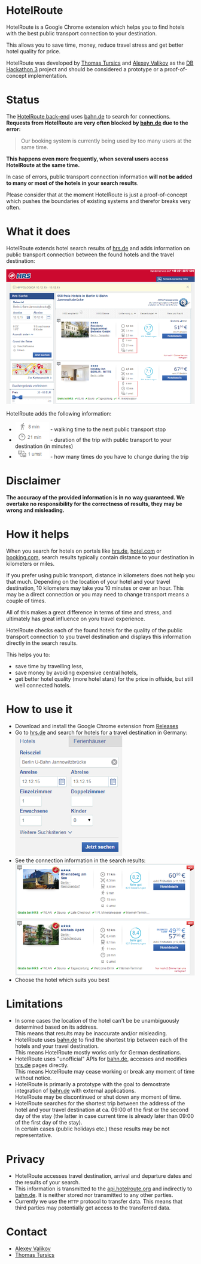# HotelRoute

HotelRoute is a Google Chrome extension which helps you to find hotels with the best public transport connection to your destination.

This allows you to save time, money, reduce travel stress and get better hotel quality for price.

HotelRoute was developed by [Thomas Tursics](http://github.com/tursics) and [Alexey Valikov](http://github.com/highsource) as the [DB Hackathon 3](https://www.mindboxberlin.com/index.php/3rdhackathon.html) project and should be considered a prototype or a proof-of-concept implementation.

# Status

The [HotelRoute back-end](http://api.hotelroute.org/index.html) uses [bahn.de](http://bahn.de) to search for connections.  
**Requests from HotelRoute are very often blocked by [bahn.de](http://bahn.de) due to the error:**

> Our booking system is currently being used by too many users at the same time.  

**This happens even more frequently, when several users access HotelRoute at the same time.**

In case of errors, public transport connection information **will not be added to many or most of the hotels in your search results**.

Please consider that at the moment HotelRoute is just a proof-of-concept which pushes the boundaries of existing systems and therefor breaks very often.

# What it does

HotelRoute extends hotel search results of [hrs.de](http://www.hrs.de) and adds information on public transport connection between the found hotels and the travel destination:

![Screenshot of hrs.de with HotelRoute information](media/hrsde01.png)

HotelRoute adds the following information:

* ![8 min walk](media/walk01.png) - walking time to the next public transport stop
* ![21 min travel](media/travel01.png) - duration of the trip with public transport to your destination (in minutes)
* ![1 change](media/change01.png) - how many times do you have to change during the trip

# Disclaimer

**The accuracy of the provided information is in no way guaranteed. We overtake no responsibility for the correctness of results, they may be wrong and misleading.**

# How it helps

When you search for hotels on portals like [hrs.de](http://www.hrs.de), [hotel.com](http://www.hotel.com) or [booking.com](http://www.booking.com),
search results typically contain distance to your destination in kilometers or miles.

If you prefer using public transport, distance in kilometers does not help you that much.
Depending on the location of your hotel and your travel destination, 10 kilometers may take you 10 minutes or over an hour.
This may be a direct connection or you may need to change transport means a couple of times.

All of this makes a great difference in terms of time and stress, and ultimately has great influence on yoru travel experience.

HotelRoute checks each of the found hotels for the quality of the public transport connection to you travel destination and displays this information directly in the search results.

This helps you to:

* save time by travelling less,
* save money by avoiding expensive central hotels,
* get better hotel quality (more hotel stars) for the price in offside, but still well connected hotels.

# How to use it

* Download and install the Google Chrome extension from [Releases](https://github.com/highsource/hotelroute/releases)
* Go to [hrs.de](http://www.hrs.de/) and search for hotels for a travel destination in Germany:  
![Searching for the hotel near Berlin U-Bahn Jannowitzbrücke](media/hrsde02.png)
* See the connection information in the search results:  
![9 minutes walk + 15 min travel from Rheinsberg am See; 11 minutes + 28 minutes from Michels Apart](media/hrsde03.png)
* Choose the hotel which suits you best

# Limitations

* In some cases the location of the hotel can't be be unambiguously determined based on its address.  
This means that results may be inaccurate and/or misleading.
* HotelRoute uses [bahn.de](http://bahn.de) to find the shortest trip between each of the hotels and your travel destination.  
This means HotelRoute mostly works only for German destinations.
* HotelRoute uses "unofficial" APIs for [bahn.de](http://bahn.de), accesses and modifies [hrs.de](http://www.hrs.de) pages directly.  
This means HotelRoute may cease working or break any moment of time without notice.
* HotelRoute is primarily a prototype with the goal to demostrate integration of [bahn.de](http://bahn.de) with external applications.  
HotelRoute may be discontinued or shut down any moment of time.
* HotelRoute searches for the shortest trip between the address of the hotel and your travel destination at ca. 09:00 of the first or the second day of the stay (the latter in case current time is already later than 09:00 of the first day of the stay).  
In certain cases (public holidays etc.) these results may be not representative.

# Privacy

* HotelRoute accesses travel destination, arrival and departure dates and the results of your search.
* This information is transmitted to the [api.hotelroute.org](http://api.hotelroute.org) and indirectly to [bahn.de](http://bahn.de). It is neither stored nor transmitted to any other parties.
* Currently we use the `HTTP` protocol to transfer data. This means that third parties may potentially get access to the transferred data.

# Contact

* [Alexey Valikov](https://www.xing.com/profile/Aleksei_Valikov)
* [Thomas Tursics](https://www.xing.com/profile/Thomas_Tursics)
